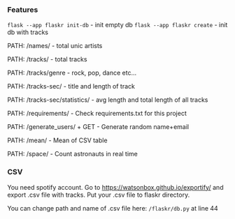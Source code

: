 ### Features

`flask --app flaskr init-db`  - init empty db
`flask --app flaskr create` - init db with tracks

PATH: /names/ - total unic artists

PATH: /tracks/ - total tracks

PATH: /tracks/genre - rock, pop, dance etc...

PATH: /tracks-sec/ - title and length of track

PATH: /tracks-sec/statistics/ - avg length and total length of all tracks

PATH: /requirements/ - Check requirements.txt for this project

PATH: /generate_users/ + GET - Generate random name+email

PATH: /mean/ - Mean of CSV table

PATH: /space/ - Count astronauts in real time


### CSV

You need spotify account. Go to https://watsonbox.github.io/exportify/
and export .csv file with tracks.
Put your .csv file to flaskr directory.

You can change path and name of .csv file here:
`/flaskr/db.py` at line 44

